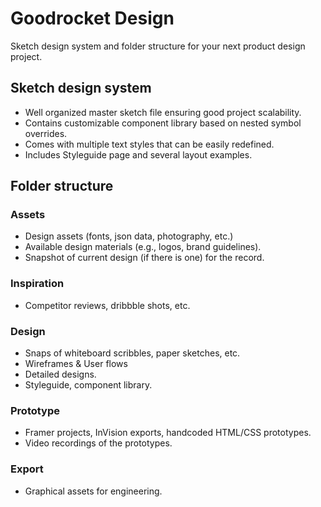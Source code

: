 # Goodrocket Design

Sketch design system and folder structure for your next product design project.

## Sketch design system

- Well organized master sketch file ensuring good project scalability.
- Contains customizable component library based on nested symbol overrides.
- Comes with multiple text styles that can be easily redefined.
- Includes Styleguide page and several layout examples.

## Folder structure

### Assets

- Design assets (fonts, json data, photography, etc.)
- Available design materials (e.g., logos, brand guidelines).
- Snapshot of current design (if there is one) for the record.

### Inspiration

- Competitor reviews, dribbble shots, etc.

### Design

- Snaps of whiteboard scribbles, paper sketches, etc.
- Wireframes & User flows
- Detailed designs.
- Styleguide, component library.

### Prototype

- Framer projects, InVision exports, handcoded HTML/CSS prototypes.
- Video recordings of the prototypes.

### Export

- Graphical assets for engineering.
